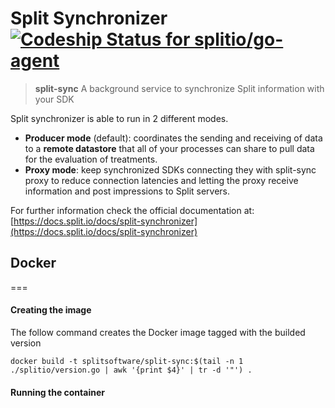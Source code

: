 Split Synchronizer [ ![Codeship Status for splitio/go-agent](https://app.codeship.com/projects/ce54acf0-1c95-0135-d754-16467d9e760e/status?branch=staging)](https://app.codeship.com/projects/220048)
===
 > **split-sync** A background service to synchronize Split information with your SDK

Split synchronizer is able to run in 2 different modes.
 - **Producer mode** (default): coordinates the sending and receiving of data to a **remote datastore** that all of your processes can share to pull data for the evaluation of treatments.
 - **Proxy mode**: keep synchronized SDKs connecting they with split-sync proxy to reduce connection latencies and letting the proxy receive information and post impressions to Split servers.

 For further information check the official documentation at: [https://docs.split.io/docs/split-synchronizer](https://docs.split.io/docs/split-synchronizer)

## Docker
===
#### Creating the image
 The follow command creates the Docker image tagged with the builded version 
 ```
 docker build -t splitsoftware/split-sync:$(tail -n 1 ./splitio/version.go | awk '{print $4}' | tr -d '"') .
 ```
#### Running the container
